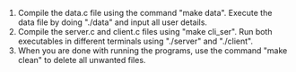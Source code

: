 1. Compile the data.c file using the command "make data". Execute the data file by doing "./data" and input all user details. 
2. Compile the server.c and client.c files using "make cli_ser". Run both executables in different terminals using "./server" and "./client". 
3. When you are done with running the programs, use the command "make clean" to delete all unwanted files.